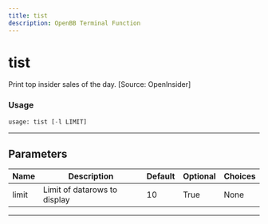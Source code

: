 ```yaml
---
title: tist
description: OpenBB Terminal Function
---
```


# tist

Print top insider sales of the day. [Source: OpenInsider]
### Usage 
```python
usage: tist [-l LIMIT]
```
---
## Parameters
| Name | Description | Default | Optional | Choices |
| ---- | ----------- | ------- | -------- | ------- |
| limit | Limit of datarows to display | 10 | True | None |
---
